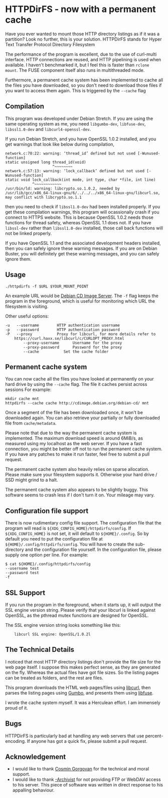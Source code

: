 
# HTTPDirFS - now with a permanent cache
Have you ever wanted to mount those HTTP directory listings as if it was a partition? Look no further, this is your solution.  HTTPDirFS stands for Hyper Text Transfer Protocol Directory Filesystem

The performance of the program is excellent, due to the use of curl-multi interface. HTTP connections are reused, and HTTP pipelining is used when available. I haven't benchmarked it, but I feel this is faster than ``rclone mount``. The FUSE component itself also runs in multithreaded mode.

Furthermore, a permanent cache system has been implemented to cache all the files you have downloaded, so you don't need to download those files if you want to access them again.  This is triggered by the ``--cache`` flag

## Compilation
This program was developed under Debian Stretch. If you are using the same operating system as me, you need ``libgumbo-dev``, ``libfuse-dev``, ``libssl1.0-dev`` and ``libcurl4-openssl-dev``.

If you run Debian Stretch, and you have OpenSSL 1.0.2 installed, and you get warnings that look like below during compilation,

    network.c:70:22: warning: ‘thread_id’ defined but not used [-Wunused-function]
    static unsigned long thread_id(void)
                         ^~~~~~~~~
    network.c:57:13: warning: ‘lock_callback’ defined but not used [-Wunused-function]
    static void lock_callback(int mode, int type, char *file, int line)
                ^~~~~~~~~~~~~
    /usr/bin/ld: warning: libcrypto.so.1.0.2, needed by /usr/lib/gcc/x86_64-linux-gnu/6/../../../x86_64-linux-gnu/libcurl.so, may conflict with libcrypto.so.1.1

then you need to check if ``libssl1.0-dev`` had been installed properly. If you get these compilation warnings, this program will ocassionally crash if you connect to HTTPS website. This is because OpenSSL 1.0.2 needs those functions for thread safety, whereas OpenSSL 1.1 does not. If you have ``libssl-dev`` rather than ``libssl1.0-dev`` installed, those call back functions will not be linked properly.

If you have OpenSSL 1.1 and the associated development headers installed, then you can safely ignore these warning messages. If you are on Debian Buster, you will definitely get these warning messages, and you can safely ignore them.

## Usage

	./httpdirfs -f $URL $YOUR_MOUNT_POINT

An example URL would be [Debian CD Image Server](https://cdimage.debian.org/debian-cd/). The ``-f`` flag keeps the program in the foreground, which is useful for monitoring which URL the filesystem is visiting.

Other useful options:

    -u   --username        HTTP authentication username
    -p   --password        HTTP authentication password
    -P   --proxy           Proxy for libcurl, for more details refer to
        https://curl.haxx.se/libcurl/c/CURLOPT_PROXY.html
            --proxy-username      Username for the proxy
            --proxy-password      Password for the proxy
            --cache           Set the cache folder
## Permanent cache system
You can now cache all the files you have looked at permanently on your hard
drive by using the ``--cache`` flag. The file it caches persist across sessions For example:

    mkdir cache mnt
    httpdirfs --cache cache http://cdimage.debian.org/debian-cd/ mnt

Once a segment of the file has been downloaded once, it won't be downloaded again. You can also retrieve your partially or fully downloaded file from ``cache/metadata``.

Please note that due to the way the permanent cache system is implemented. The maximum download speed is around 6MiB/s, as measured using my localhost as the web server. If you have a fast connection, you might be better off not to run the permanent cache system. If you have any patches to make it run faster, feel free to submit a pull request.

The permanent cache system also heavily relies on sparse allocation. Please make sure your filesystem supports it. Otherwise your hard drive / SSD might grind to a halt.

The permanent cache system also appears to be slightly buggy. This software seems to crash less if I don't turn it on. Your mileage may vary.

## Configuration file support
There is now rudimentary config file support. The configuration file that the program will read is ``${XDG_CONFIG_HOME}/httpdirfs/config``. If ``${XDG_CONFIG_HOME}`` is not set, it will default to ``${HOME}/.config``. So by default you need to put the configuration file at ``${HOME}/.config/httpdirfs/config``. You will have to create the sub-directory and the configuration file yourself. In the configuration file, please supply one option per line. For example:

	$ cat ${HOME}/.config/httpdirfs/config
	--username test
	--password test
	-f

## SSL Support
If you run the program in the foreground, when it starts up, it will output the SSL engine version string. Please verify that your libcurl is linked against OpenSSL, as the pthread mutex functions are designed for OpenSSL.

The SSL engine version string looks something like this:

        libcurl SSL engine: OpenSSL/1.0.2l

## The Technical Details
I noticed that most HTTP directory listings don't provide the file size for the web page itself. I suppose this makes perfect sense, as they are generated on the fly. Whereas the actual files have got file sizes. So the listing pages can be treated as folders, and the rest are files.

This program downloads the HTML web pages/files using [libcurl](https://curl.haxx.se/libcurl/), then parses the listing pages using [Gumbo](https://github.com/google/gumbo-parser), and presents them using [libfuse](https://github.com/libfuse/libfuse).

I wrote the cache system myself. It was a Herculean effort. I am immensely proud of it.

## Bugs
HTTPDirFS is particularly bad at handling any web servers that use percent-encoding. If anyone has got a quick fix, please submit a pull request.

## Acknowledgement
- I would like to thank [Cosmin Gorgovan](https://scholar.google.co.uk/citations?user=S7UZ6MAAAAAJ&hl=en) for the technical and moral support.
- I would like to thank [-Archivist]([https://www.reddit.com/user/-Archivist/](https://www.reddit.com/user/-Archivist/)) for not providing FTP or WebDAV access to his server. This piece of software was written in direct response to his appalling behaviour.
